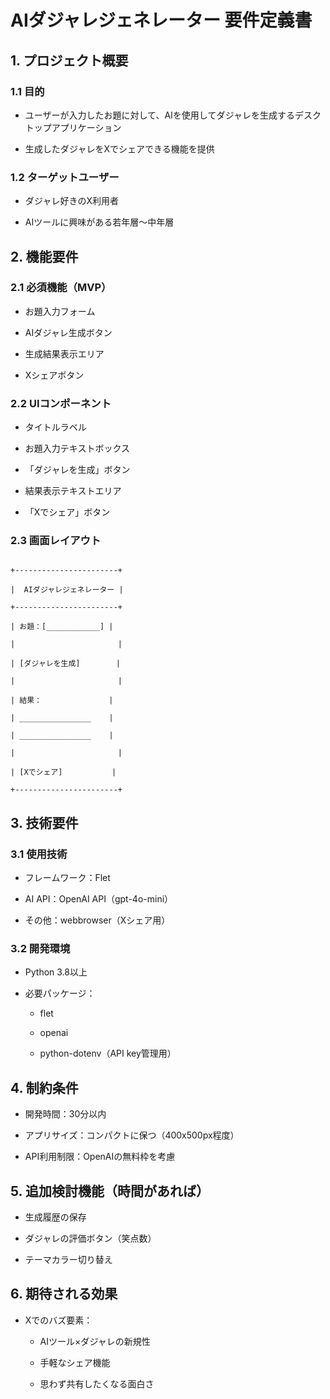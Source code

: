 # AIダジャレジェネレーター 要件定義書

## 1. プロジェクト概要

### 1.1 目的

- ユーザーが入力したお題に対して、AIを使用してダジャレを生成するデスクトップアプリケーション

- 生成したダジャレをXでシェアできる機能を提供

### 1.2 ターゲットユーザー

- ダジャレ好きのX利用者

- AIツールに興味がある若年層〜中年層

## 2. 機能要件

### 2.1 必須機能（MVP）

- お題入力フォーム

- AIダジャレ生成ボタン

- 生成結果表示エリア

- Xシェアボタン

### 2.2 UIコンポーネント

- タイトルラベル

- お題入力テキストボックス

- 「ダジャレを生成」ボタン

- 結果表示テキストエリア

- 「Xでシェア」ボタン

### 2.3 画面レイアウト

```

+-----------------------+

|  AIダジャレジェネレーター |

+-----------------------+

| お題：[____________] |

|                       |

| [ダジャレを生成]        |

|                       |

| 結果：               |

| ________________    |

| ________________    |

|                       |

| [Xでシェア]           |

+-----------------------+

```

## 3. 技術要件

### 3.1 使用技術

- フレームワーク：Flet

- AI API：OpenAI API（gpt-4o-mini）

- その他：webbrowser（Xシェア用）

### 3.2 開発環境

- Python 3.8以上

- 必要パッケージ：

  - flet

  - openai

  - python-dotenv（API key管理用）

## 4. 制約条件

- 開発時間：30分以内

- アプリサイズ：コンパクトに保つ（400x500px程度）

- API利用制限：OpenAIの無料枠を考慮

## 5. 追加検討機能（時間があれば）

- 生成履歴の保存

- ダジャレの評価ボタン（笑点数）

- テーマカラー切り替え


## 6. 期待される効果

- Xでのバズ要素：

  - AIツール×ダジャレの新規性

  - 手軽なシェア機能

  - 思わず共有したくなる面白さ